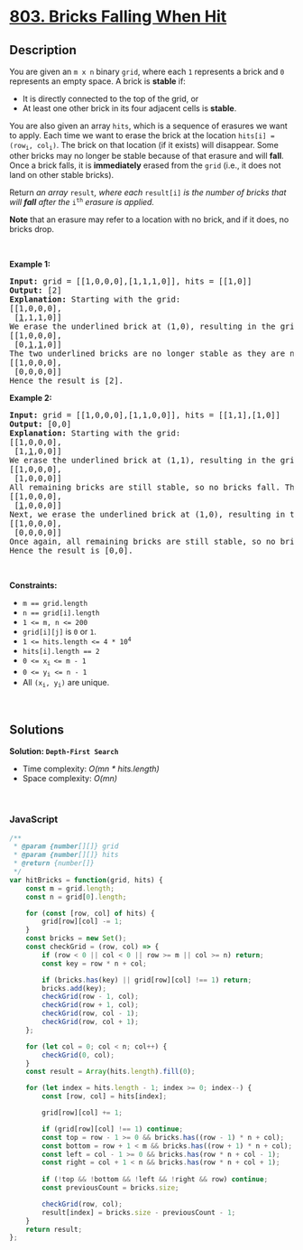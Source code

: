 # [803. Bricks Falling When Hit](https://leetcode.com/problems/bricks-falling-when-hit)

## Description

<div class="elfjS" data-track-load="description_content"><p>You are given an <code>m x n</code> binary <code>grid</code>, where each <code>1</code> represents a brick and <code>0</code> represents an empty space. A brick is <strong>stable</strong> if:</p>

<ul>
	<li>It is directly connected to the top of the grid, or</li>
	<li>At least one other brick in its four adjacent cells is <strong>stable</strong>.</li>
</ul>

<p>You are also given an array <code>hits</code>, which is a sequence of erasures we want to apply. Each time we want to erase the brick at the location <code>hits[i] = (row<sub>i</sub>, col<sub>i</sub>)</code>. The brick on that location&nbsp;(if it exists) will disappear. Some other bricks may no longer be stable because of that erasure and will <strong>fall</strong>. Once a brick falls, it is <strong>immediately</strong> erased from the <code>grid</code> (i.e., it does not land on other stable bricks).</p>

<p>Return <em>an array </em><code>result</code><em>, where each </em><code>result[i]</code><em> is the number of bricks that will <strong>fall</strong> after the </em><code>i<sup>th</sup></code><em> erasure is applied.</em></p>

<p><strong>Note</strong> that an erasure may refer to a location with no brick, and if it does, no bricks drop.</p>

<p>&nbsp;</p>
<p><strong class="example">Example 1:</strong></p>

<pre><strong>Input:</strong> grid = [[1,0,0,0],[1,1,1,0]], hits = [[1,0]]
<strong>Output:</strong> [2]
<strong>Explanation: </strong>Starting with the grid:
[[1,0,0,0],
 [<u>1</u>,1,1,0]]
We erase the underlined brick at (1,0), resulting in the grid:
[[1,0,0,0],
 [0,<u>1</u>,<u>1</u>,0]]
The two underlined bricks are no longer stable as they are no longer connected to the top nor adjacent to another stable brick, so they will fall. The resulting grid is:
[[1,0,0,0],
 [0,0,0,0]]
Hence the result is [2].
</pre>

<p><strong class="example">Example 2:</strong></p>

<pre><strong>Input:</strong> grid = [[1,0,0,0],[1,1,0,0]], hits = [[1,1],[1,0]]
<strong>Output:</strong> [0,0]
<strong>Explanation: </strong>Starting with the grid:
[[1,0,0,0],
 [1,<u>1</u>,0,0]]
We erase the underlined brick at (1,1), resulting in the grid:
[[1,0,0,0],
 [1,0,0,0]]
All remaining bricks are still stable, so no bricks fall. The grid remains the same:
[[1,0,0,0],
 [<u>1</u>,0,0,0]]
Next, we erase the underlined brick at (1,0), resulting in the grid:
[[1,0,0,0],
 [0,0,0,0]]
Once again, all remaining bricks are still stable, so no bricks fall.
Hence the result is [0,0].
</pre>

<p>&nbsp;</p>
<p><strong>Constraints:</strong></p>

<ul>
	<li><code>m == grid.length</code></li>
	<li><code>n == grid[i].length</code></li>
	<li><code>1 &lt;= m, n &lt;= 200</code></li>
	<li><code>grid[i][j]</code> is <code>0</code> or <code>1</code>.</li>
	<li><code>1 &lt;= hits.length &lt;= 4 * 10<sup>4</sup></code></li>
	<li><code>hits[i].length == 2</code></li>
	<li><code>0 &lt;= x<sub>i&nbsp;</sub>&lt;= m - 1</code></li>
	<li><code>0 &lt;=&nbsp;y<sub>i</sub> &lt;= n - 1</code></li>
	<li>All <code>(x<sub>i</sub>, y<sub>i</sub>)</code> are unique.</li>
</ul>
</div>

<p>&nbsp;</p>

## Solutions

**Solution: `Depth-First Search`**
- Time complexity: <em>O(mn * hits.length)</em>
- Space complexity: <em>O(mn)</em>

<p>&nbsp;</p>

### **JavaScript**

```js
/**
 * @param {number[][]} grid
 * @param {number[][]} hits
 * @return {number[]}
 */
var hitBricks = function(grid, hits) {
    const m = grid.length;
    const n = grid[0].length;

    for (const [row, col] of hits) {
        grid[row][col] -= 1;
    }
    const bricks = new Set();
    const checkGrid = (row, col) => {
        if (row < 0 || col < 0 || row >= m || col >= n) return;
        const key = row * n + col;

        if (bricks.has(key) || grid[row][col] !== 1) return;
        bricks.add(key);
        checkGrid(row - 1, col);
        checkGrid(row + 1, col);
        checkGrid(row, col - 1);
        checkGrid(row, col + 1);
    };

    for (let col = 0; col < n; col++) {
        checkGrid(0, col);
    }
    const result = Array(hits.length).fill(0);

    for (let index = hits.length - 1; index >= 0; index--) {
        const [row, col] = hits[index];

        grid[row][col] += 1;

        if (grid[row][col] !== 1) continue;
        const top = row - 1 >= 0 && bricks.has((row - 1) * n + col);
        const bottom = row + 1 < m && bricks.has((row + 1) * n + col);
        const left = col - 1 >= 0 && bricks.has(row * n + col - 1);
        const right = col + 1 < n && bricks.has(row * n + col + 1);
        
        if (!top && !bottom && !left && !right && row) continue;
        const previousCount = bricks.size;

        checkGrid(row, col);
        result[index] = bricks.size - previousCount - 1;
    }
    return result;
};
```
